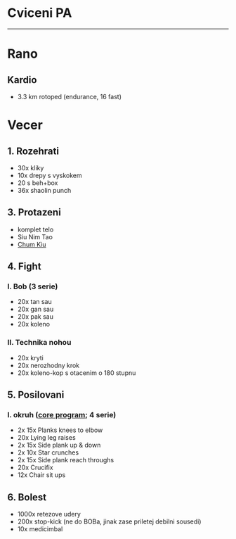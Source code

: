 # Cviceni PA
---
# Rano
## Kardio
* 3.3 km rotoped (endurance, 16 fast)
# Vecer
## 1. Rozehrati
* 30x kliky
* 10x drepy s vyskokem
* 20 s beh+box
* 36x shaolin punch
## 3. Protazeni
* komplet telo
* Siu Nim Tao
* [Chum Kiu](https://www.youtube.com/watch?v=HwVTdukbUnQ)
## 4. Fight
### I. Bob (3 serie)
* 20x tan sau
* 20x gan sau
* 20x pak sau
* 20x koleno
### II. Technika nohou
* 20x kryti
* 20x nerozhodny krok
* 20x koleno-kop s otacenim o 180 stupnu
## 5. Posilovani
### I. okruh ([core program](https://www.youtube.com/watch?v=O3uA5pr9H94); 4 serie)
* 2x 15x Planks knees to elbow
* 20x Lying leg raises
* 2x 15x Side plank up & down
* 2x 10x Star crunches
* 2x 15x Side plank reach throughs
* 20x Crucifix
* 12x Chair sit ups
## 6. Bolest
* 1000x retezove udery
* 200x stop-kick (ne do BOBa, jinak zase priletej debilni sousedi)
* 10x medicimbal
